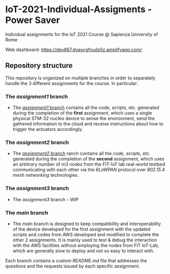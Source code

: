 # IoT-2021-Individual-Assigments - Power Saver
Individual assignments for the IoT 2021 Course @ Sapienza University of Rome

Web dashboard: https://dev867.dyaycgfnuds5z.amplifyapp.com/

## Repository structure
This repository is organized on multiple branches in order to separately handle the 3 different assignments for the course. In particular:
### The _assignment1_ branch  
* The [_assignment1_ branch](https://github.com/Pg96/IoT-2021-Individual-Assigments/tree/assignment_1) contains all the code, scripts, etc. generated during the completion of the **first** assignment, which uses a single physical STM-32 nucleo device to sense the environment, send the gathered information to the cloud and receive instructions about how to trigger the actuators accordingly.
### The _assignment2_ branch  
* The [_assignment2_ branch](https://github.com/Pg96/IoT-2021-Individual-Assigments/tree/assignment_2) ranch contains all the code, scripts, etc. generated during the completion of the **second** assignment, which uses an arbitrary number of m3 nodes from the FIT-IoT lab real-world testbed communicating with each other via the _6LoWPAN_ protocol over _802.15.4 mesh networking_ technologies.
### The _assignment3_ branch  
* The _assignment3_ branch - WIP
### The _main_ branch  
* The _main_ branch is designed to keep compatibility and interoperability of the device developed for the first assignment with the updated scripts and codes from AWS developed and modified to complete the other 2 assignments. It is mainly used to test & debug the interaction with the AWS facilities without employing the nodes from FIT IoT-Lab, which are generally slow to deploy and not so easy to interact with.


Each branch contains a custom _README.md_ file that addresses the questions and the requests issued by each specific assignment.

